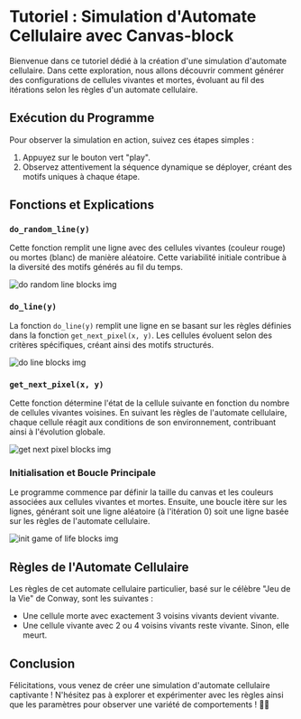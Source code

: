 # Tutoriel : Simulation d'Automate Cellulaire avec Canvas-block

Bienvenue dans ce tutoriel dédié à la création d'une simulation d'automate cellulaire. Dans cette exploration, nous allons découvrir comment générer des configurations de cellules vivantes et mortes, évoluant au fil des itérations selon les règles d'un automate cellulaire.

## Exécution du Programme

Pour observer la simulation en action, suivez ces étapes simples :

1. Appuyez sur le bouton vert "play".
2. Observez attentivement la séquence dynamique se déployer, créant des motifs uniques à chaque étape.

## Fonctions et Explications

### `do_random_line(y)`

Cette fonction remplit une ligne avec des cellules vivantes (couleur rouge) ou mortes (blanc) de manière aléatoire. Cette variabilité initiale contribue à la diversité des motifs générés au fil du temps.

![do random line blocks img](blocks/do_random_line.png)

### `do_line(y)`

La fonction `do_line(y)` remplit une ligne en se basant sur les règles définies dans la fonction `get_next_pixel(x, y)`. Les cellules évoluent selon des critères spécifiques, créant ainsi des motifs structurés.

![do line blocks img](blocks/do_line.png)

### `get_next_pixel(x, y)`

Cette fonction détermine l'état de la cellule suivante en fonction du nombre de cellules vivantes voisines. En suivant les règles de l'automate cellulaire, chaque cellule réagit aux conditions de son environnement, contribuant ainsi à l'évolution globale.

![get next pixel blocks img](blocks/get_next_pixel.png)

### Initialisation et Boucle Principale

Le programme commence par définir la taille du canvas et les couleurs associées aux cellules vivantes et mortes. Ensuite, une boucle itère sur les lignes, générant soit une ligne aléatoire (à l'itération 0) soit une ligne basée sur les règles de l'automate cellulaire.

![init game of life blocks img](blocks/init_gameoflife.png)

## Règles de l'Automate Cellulaire

Les règles de cet automate cellulaire particulier, basé sur le célèbre "Jeu de la Vie" de Conway, sont les suivantes :
- Une cellule morte avec exactement 3 voisins vivants devient vivante.
- Une cellule vivante avec 2 ou 4 voisins vivants reste vivante. Sinon, elle meurt.

## Conclusion

Félicitations, vous venez de créer une simulation d'automate cellulaire captivante ! N'hésitez pas à explorer et expérimenter avec les règles ainsi que les paramètres pour observer une variété de comportements ! 🧪🎨